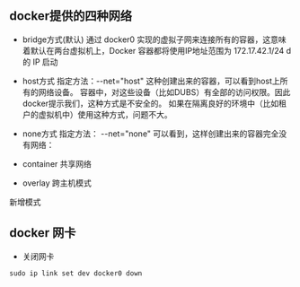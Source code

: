 
## docker提供的四种网络

+ bridge方式(默认)
通过 docker0 实现的虚拟子网来连接所有的容器，这意味着默认在两台虚拟机上，Docker 容器都将使用IP地址范围为 172.17.42.1/24 d的 IP 启动


+ host方式
指定方法：--net="host"
这种创建出来的容器，可以看到host上所有的网络设备。
容器中，对这些设备（比如DUBS）有全部的访问权限。因此docker提示我们，这种方式是不安全的。
如果在隔离良好的环境中（比如租户的虚拟机中）使用这种方式，问题不大。

+ none方式
指定方法： --net="none"
可以看到，这样创建出来的容器完全没有网络：


+ container
共享网络

+ overlay 跨主机模式

新增模式


## docker 网卡
+ 关闭网卡
``` 
sudo ip link set dev docker0 down
```

